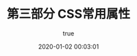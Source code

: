 ---
pageComponent:
  name: Catalogue
  data:
    path: 100203.CSS常用属性
    imgUrl: /img/01.png
    description: k8S
title: 第三部分 CSS常用属性
date: 2020-01-02 00:03:01
permalink: /css/attr/
sidebar: false
article: false
comment: false
editLink: false
author:
  name: xiaoliuxuesheng
  link: https://github.com/xiaoliuxuesheng
---